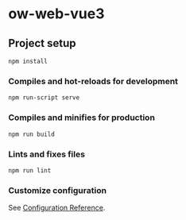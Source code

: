 # ow-web-vue3

## Project setup
```
npm install
```

### Compiles and hot-reloads for development
```
npm run-script serve
```

### Compiles and minifies for production
```
npm run build
```

### Lints and fixes files
```
npm run lint
```

### Customize configuration
See [Configuration Reference](https://cli.vuejs.org/config/).
